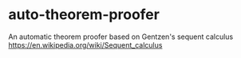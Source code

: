 # auto-theorem-proofer
An automatic theorem proofer based on Gentzen's sequent calculus
https://en.wikipedia.org/wiki/Sequent_calculus
